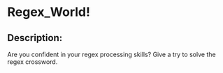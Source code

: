 
# Regex_World!
## Description:
Are you confident in your regex processing skills? Give a try to solve the regex crossword.

